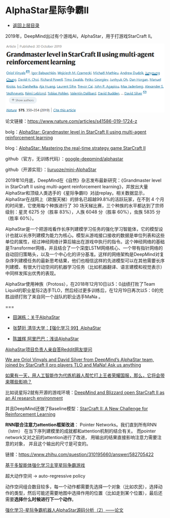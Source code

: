 # AlphaStar星际争霸II

- [返回上层目录](../deepmind.md)



2019年，DeepMind出过有个游戏AI，AlphaStar，用于打游戏StarCraft II。

![paper](pic/paper.png)

论文链接：https://www.nature.com/articles/s41586-019-1724-z

bolg：[AlphaStar: Grandmaster level in StarCraft II using multi-agent reinforcement learning](https://deepmind.google/discover/blog/alphastar-grandmaster-level-in-starcraft-ii-using-multi-agent-reinforcement-learning/)

blog：[AlphaStar: Mastering the real-time strategy game StarCraft II](https://deepmind.google/discover/blog/alphastar-mastering-the-real-time-strategy-game-starcraft-ii/)

github（官方，无训练代码）：[google-deepmind/alphastar](https://github.com/google-deepmind/alphastar)

github（开源实现）：[liuruoze/mini-AlphaStar](https://github.com/liuruoze/mini-AlphaStar)

2019年10月底，DeepMind在《自然》杂志发布最新研究：《Grandmaster level in StarCraft II using multi-agent reinforcement learning》，并放出大量AlphaStar和顶级人类选手的《星际争霸II》对战replay。相关数据显示，AlphaStar在战网上（欧服天梯）的排名已超越99.8%的活跃玩家，在不到 4 个月的时间里，它使用每个种族进行了 30 场天梯比赛，三个种族的水平都达到了宗师级别：星灵 6275 分（胜率 83%），人族 6048 分（胜率 60%），虫族 5835 分（胜率 60%）。

AlphaStar是一个把游戏看作长序列建模学习任务的强化学习智能体，它的模型设计也就以长序列建模为能力为核心。模型从游戏接口接收的数据是单位列表和这些单位的属性，经过神经网络计算后输出在游戏中执行的指令。这个神经网络的基础是Transformer网络，并且结合了一个深度LSTM网络核心、一个带有指针网络的自动回归策略头，以及一个中心化的评分基准。这样的网络架构是DeepMind对复杂序列建模任务的最新思考结果，他们也相信这样的先进模型可以在其他需要长序列建模、有很大行动空间的机器学习任务（比如机器翻译、语言建模和视觉表示）中同样发挥出优秀的表现。

AlphaStar使用神族（Protoss），在2018年12月10日以5：0战绩打败了Team Liquid的职业星际2选手TLO，然后经过更多训练后，在12月19日再次以5：0的完胜战绩打败了来自同一个战队的职业选手MaNa 。





===

* [田渊栋：关于AlphaStar](https://zhuanlan.zhihu.com/p/89396146)

* [张楚珩 清华大学：【强化学习 99】AlphaStar](https://zhuanlan.zhihu.com/p/92543229)
* [陈雄辉 阿里巴巴：浅谈AlphaStar](https://zhuanlan.zhihu.com/p/97720096)



[AlphaStar项目负责人亲自答Reddit网友提问](https://baijiahao.baidu.com/s?id=1623701277834339949)

[We are Oriol Vinyals and David Silver from DeepMind’s AlphaStar team, joined by StarCraft II pro players TLO and MaNa! Ask us anything](https://www.reddit.com/r/MachineLearning/comments/ajgzoc/we_are_oriol_vinyals_and_david_silver_from/)



[如果有一天，用人工智能作为代练机器人帮忙打上王者荣耀国服，那么，它将会带来哪些影响？](https://www.zhihu.com/question/467884750/answer/1963034850)

比如说星际2就有开源的游戏环境：[DeepMind and Blizzard open StarCraft II as an AI research environment](https://www.deepmind.com/blog/deepmind-and-blizzard-open-starcraft-ii-as-an-ai-research-environment)

并且DeepMind还做了Baseline模型：[StarCraft II: A New Challenge for Reinforcement Learning](https://kstatic.googleusercontent.com/files/8f5c46f2ca6f2dc1944e86fe852ecfa2072cc3729ceb6af4dc84307a939b60ac8915c82ead4e7e4d4862d0436a8a329a6f06a4d538b741219e85c207c5e04f62)



 **RNN联合注意力attention框架改进**： Pointer Networks。我们直到所有RNN（lstm） 在当下序列建模里的成就都和attention机制的结合有关。 而pointer network又对之前的attention进行了改进， 用输出的结果直接影响注意力需要注意的对象， 并且这个输出的尺寸是可变的。

链接：https://www.zhihu.com/question/310195660/answer/582705422



[基于多智能体强化学习主宰星际争霸游戏](https://zhuanlan.zhihu.com/p/102749648)

超大动作空间 -> auto-regressive policy

动作空间组合数目较多，每一个动作都需要先选择一个对象（比如农民），选择动作的类型，然后可能还需要地图中选择作用的位置（比如走到某个位置），最后还需要**选择什么时候进行下一个动作**。



[强化学习-星际争霸机器人AlphaStar源码分析（2）——论文](https://zhuanlan.zhihu.com/p/583381806)

